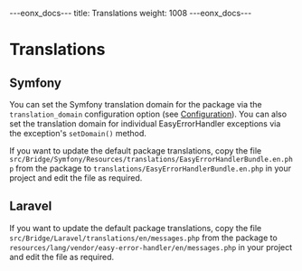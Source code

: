 ---eonx_docs---
title: Translations
weight: 1008
---eonx_docs---

# Translations

## Symfony

You can set the Symfony translation domain for the package via the `translation_domain` configuration option (see
[Configuration](config.md)). You can also set the translation domain for individual EasyErrorHandler exceptions via the
exception's `setDomain()` method.

If you want to update the default package translations, copy the file
`src/Bridge/Symfony/Resources/translations/EasyErrorHandlerBundle.en.php` from the package to
`translations/EasyErrorHandlerBundle.en.php` in your project and edit the file as required.

## Laravel

If you want to update the default package translations, copy the file `src/Bridge/Laravel/translations/en/messages.php`
from the package to `resources/lang/vendor/easy-error-handler/en/messages.php` in your project and edit the file as
required.
